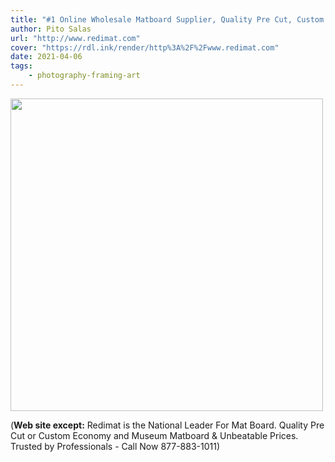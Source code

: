 ```yaml
---
title: "#1 Online Wholesale Matboard Supplier, Quality Pre Cut, Custom Mat Board, Economy Precut Picture Matting"
author: Pito Salas
url: "http://www.redimat.com" 
cover: "https://rdl.ink/render/http%3A%2F%2Fwww.redimat.com" 
date: 2021-04-06
tags:
    - photography-framing-art
---
```

<img src=https://rdl.ink/render/http%3A%2F%2Fwww.redimat.com width="500">



(**Web site except:** Redimat is the National Leader For Mat Board. Quality Pre Cut or Custom Economy and Museum Matboard & Unbeatable Prices. Trusted by Professionals - Call Now 877-883-1011) 

